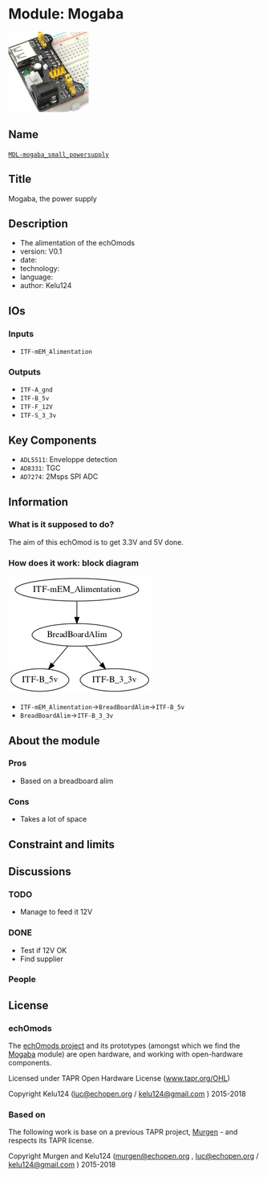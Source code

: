 # Module: Mogaba

![](/mogaba/viewme.png)

## Name

[`MDL-mogaba_small_powersupply`]()

## Title

Mogaba, the power supply

## Description

* The alimentation of the echOmods
* version: V0.1
* date: 
* technology:
* language: 
* author: Kelu124

## IOs

### Inputs

* `ITF-mEM_Alimentation`

### Outputs

* `ITF-A_gnd`
* `ITF-B_5v`
* `ITF-F_12V`
* `ITF-S_3_3v`

## Key Components

* `ADL5511`: Enveloppe detection 
* `AD8331`: TGC
* `AD7274`: 2Msps SPI ADC

## Information

### What is it supposed to do?

The aim of this echOmod is to get 3.3V and 5V done.

### How does it work: block diagram

![Block schema](/mogaba/source/blocks.png)

* `ITF-mEM_Alimentation`->`BreadBoardAlim`->`ITF-B_5v`
* `BreadBoardAlim`->`ITF-B_3_3v`

## About the module

### Pros

* Based on a breadboard alim

### Cons

* Takes a lot of space 

## Constraint and limits

## Discussions

### TODO

* Manage to feed it 12V

### DONE

* Test if 12V OK
* Find supplier

### People


## License


### echOmods 

The [echOmods project](https://github.com/kelu124/echomods) and its prototypes (amongst which we find the [Mogaba](/mogaba/) module) are open hardware, and working with open-hardware components.

Licensed under TAPR Open Hardware License (www.tapr.org/OHL)

Copyright Kelu124 (luc@echopen.org / kelu124@gmail.com ) 2015-2018

### Based on 

The following work is base on a previous TAPR project, [Murgen](https://github.com/kelu124/murgen-dev-kit) - and respects its TAPR license.

Copyright Murgen and Kelu124 (murgen@echopen.org , luc@echopen.org / kelu124@gmail.com ) 2015-2018

